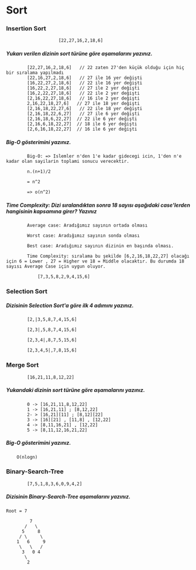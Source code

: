 # Sort



### Insertion Sort
``````
					[22,27,16,2,18,6]
``````
##### Yukarı verilen dizinin sort türüne göre aşamalarını yazınız.

````
		[22,27,16,2,18,6]   // 22 zaten 27'den küçük olduğu için hiç bir sıralama yapılmadı
		[22,16,27,2,18,6]   // 27 ile 16 yer değişti
		[16,22,27,2,18,6]   // 22 ile 16 yer değişti
		[16,22,2,27,18,6]   // 27 ile 2 yer değişti
		[16,2,22,27,18,6]   // 22 ile 2 yer değişti
		[2,16,22,27,18,6]   // 16 ile 2 yer değişti
		2,16,22,18,27,6]   // 27 ile 18 yer değişti
		[2,16,18,22,27,6]   // 22 ile 18 yer değişti
		[2,16,18,22,6,27]   // 27 ile 6 yer değişti
		[2,16,18,6,22,27]  // 22 ile 6 yer değişti
		[2,16,6,18,22,27]  // 18 ile 6 yer değişti
		[2,6,16,18,22,27]  // 16 ile 6 yer değişti

````

##### Big-O gösterimini yazınız.

````
		Big-O: => Islemler n'den 1'e kadar gidecegi icin, 1'den n'e kadar olan sayilarin toplami sonucu verecektir.
		
		n.(n+1)/2
		
		= n^2
		
		=> o(n^2)

````


##### Time Complexity: Dizi sıralandıktan sonra 18 sayısı aşağıdaki case'lerden hangisinin kapsamına girer? Yazınız

````
		Average case: Aradığımız sayının ortada olması
		
		Worst case: Aradığımız sayının sonda olması
		
		Best case: Aradığımız sayının dizinin en başında olması.
		
		Time Complexity: sıralama bu şekilde [6,2,16,18,22,27] olacağı için 6 = Lower , 27 = Higher ve 18 = Middle olacaktır. Bu durumda 18 sayısı Average Case için uygun oluyor.

````


````
			[7,3,5,8,2,9,4,15,6]
````

### Selection Sort

##### Dizisinin Selection Sort'a göre ilk 4 adımını yazınız.


````
		[2,|3,5,8,7,4,15,6]
		
		[2,3|,5,8,7,4,15,6]
		
		[2,3,4|,8,7,5,15,6]
		
		[2,3,4,5|,7,8,15,6]
````


### Merge Sort

````
		[16,21,11,8,12,22] 
````


##### Yukarıdaki dizinin sort türüne göre aşamalarını yazınız.


````
		0 -> [16,21,11,8,12,22]
		1 -> [16,21,11] ; [8,12,22]
		2- > [16,21][11] ; [8,12][22]
		3 -> [16][21] , [11,8] , [12,22]
		4 -> [8,11,16,21] , [12,22]
		5 -> [8,11,12,16,21,22]
````

##### Big-O gösterimini yazınız.

````
	O(nlogn)
````


### Binary-Search-Tree

````
		[7,5,1,8,3,6,0,9,4,2]
````


##### Dizisinin Binary-Search-Tree aşamalarını yazınız.

````
Root = 7

         7
       /   \
      5     8
     / \     \
    1   6     9
     \   \   /
      3   0 4
       \
        2

````

